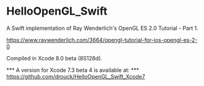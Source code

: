 # HelloOpenGL_Swift

A Swift implementation of Ray Wenderlich's OpenGL ES 2.0 Tutorial - Part 1.

https://www.raywenderlich.com/3664/opengl-tutorial-for-ios-opengl-es-2-0

Compiled in Xcode 8.0 beta (8S128d).

***  A version for Xcode 7.3 beta 4 is available at:
***  https://github.com/drouck/HelloOpenGL_Swift_Xcode7
